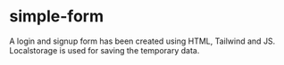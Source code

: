 # simple-form
A login and signup form has been created using HTML, Tailwind and JS. Localstorage is used for saving the temporary data.
